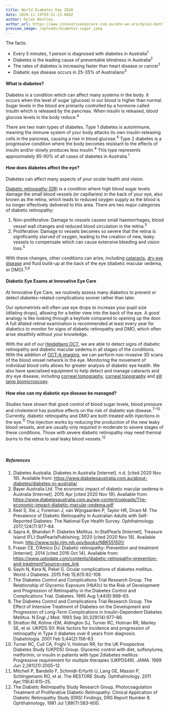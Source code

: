 ```yaml
---
title: World Diabetes Day 2020
date: 2020-11-19T03:51:13.860Z
author: Dylan Bentley
author_url: https://www.innovativeeyecare.com.au/who-we-are/dylan-bentley
preview_image: /uploads/diabetes-sugar.jpeg
---
```

<div class="employee-heading">

The facts:

* Every 5 minutes, 1 person is diagnosed with diabetes in Australia<sup>1</sup> 
* Diabetes is the leading cause of preventable blindness in Australia<sup>2</sup> 
* The rates of diabetes is increasing faster than heart disease or cancer<sup>1</sup> 
* Diabetic eye disease occurs in 25-35% of Australians<sup>3</sup>

</div>

#### What is diabetes?

Diabetes is a condition which can affect many systems in the body. It occurs when the level of sugar (glucose) in our blood is higher than normal. Sugar levels in the blood are primarily controlled by a hormone called insulin which is released by the pancreas. When insulin is released, blood glucose levels in the body reduce.<sup>4</sup>

There are two main types of diabetes. Type 1 diabetes is autoimmune, meaning the immune system of your body attacks its own insulin-releasing cells in the pancreas, causing a rise in blood glucose.<sup>4</sup> Type 2 diabetes is a progressive condition where the body becomes resistant to the effects of insulin and/or slowly produces less insulin.<sup>4</sup> This type represents approximately 85-90% of all cases of diabetes in Australia.<sup>1</sup>

#### How does diabetes affect the eye?

Diabetes can affect many aspects of your ocular health and vision.

[Diabetic retinopathy (DR)](https://www.innovativeeyecare.com.au/what-we-do/diabetes-and-the-eye) is a condition where high blood sugar levels damage the small blood vessels (or capillaries) in the back of your eye, also known as the retina, which leads to reduced oxygen supply as the blood is no longer effectively delivered to this area. There are two major categories of diabetic retinopathy:

1. Non-proliferative: Damage to vessels causes small haemorrhages, blood vessel wall changes and reduced blood circulation in the retina.<sup>5</sup>
2. Proliferative: Damage to vessels becomes so severe that the retina is significantly starved of oxygen, leading to the creation of new, leaky vessels to compensate which can cause extensive bleeding and vision loss.<sup>5</sup>

With these changes, other conditions can arise, including [cataracts](https://www.innovativeeyecare.com.au/what-we-do/cataract), [dry eye disease](https://www.innovativeeyecare.com.au/what-we-do/dry-eye-disease) and fluid build-up at the back of the eye (diabetic macular oedema, or DMO).<sup>5,6</sup>

#### Diabetic Eye Exams at Innovative Eye Care

At Innovative Eye Care, we routinely assess many diabetics to prevent or detect diabetes-related complications sooner rather than later.

Our optometrists will often use eye drops to increase your pupil size (dilating drops), allowing for a better view into the back of the eye. A good analogy is like looking through a keyhole compared to opening up the door. A full dilated retinal examination is recommended at least every year for diabetics to monitor for signs of diabetic retinopathy and DMO, which often arise stealthily without your knowledge.

With the aid of our [Heidelberg OCT](https://www.innovativeeyecare.com.au/what-we-do/oct), we are able to detect signs of diabetic retinopathy and diabetic macular oedema in all stages of the conditions. With the addition of [OCT-A imaging](https://www.innovativeeyecare.com.au/what-we-do/optical-coherance-tomography-angiography-oct-a), we can perform non-invasive 3D scans of the blood vessel network in the eye. Monitoring the movement of individual blood cells allows for greater analysis of diabetic eye health. We also have specialised equipment to help detect and manage cataracts and dry eye disease, including [corneal tomography](https://www.innovativeeyecare.com.au/what-we-do/corneal-tomography), [corneal topography](https://www.innovativeeyecare.com.au/what-we-do/corneal-topography) and [slit lamp biomicroscopy](https://www.innovativeeyecare.com.au/what-we-do/anterior-imaging).

#### How else can my diabetic eye disease be managed?

Studies have shown that good control of blood sugar levels, blood pressure and cholesterol has positive effects on the risk of diabetic eye disease.<sup>7–10</sup> Currently, diabetic retinopathy and DMO are both treated with injections in the eye.<sup>11</sup> The injection works by reducing the production of the new leaky blood vessels, and are usually only required in moderate to severe stages of these conditions. Those with severe diabetic retinopathy may need thermal burns to the retina to seal leaky blood vessels.<sup>12</sup>

<br>

##### References

1. Diabetes Australia. Diabetes in Australia \[Internet]. n.d. \[cited 2020 Nov 19]. Available from: https://www.diabetesaustralia.com.au/about-diabetes/diabetes-in-australia/
2. Bayer Australia Ltd. The economic impact of diabetic macular oedema in Australia \[Internet]. 2015 Apr \[cited 2020 Nov 19]. Available from: https://www.diabetesaustralia.com.au/wp-content/uploads/The-economic-impact-diabetic-macular-oedema.pdf
3. Keel S, Xie J, Foreman J, van Wijngaarden P, Taylor HR, Dirani M. The Prevalence of Diabetic Retinopathy in Australian Adults with Self-Reported Diabetes: The National Eye Health Survey. Ophthalmology. 2017;124(7):977–84.
4. Sapra A, Bhandari P. Diabetes Mellitus. In:StatPearls \[Internet]. Treasure Island (FL):StatPearlsPublishing; 2020 \[cited 2020 Nov 19]. Available from: http://www.ncbi.nlm.nih.gov/books/NBK551501/
5. Fraser CE, D’Amico DJ. Diabetic retinopathy: Prevention and treatment \[Internet]. 2014 \[cited 2016 Oct 14]. Available from: https://www.uptodate.com/contents/diabetic-retinopathy-prevention-and-treatment?source=see_link
6. Sayin N, Kara N, Pekel G. Ocular complications of diabetes mellitus. World J Diabetes. 2015 Feb 15;6(1):92–108.
7. The Diabetes Control and Complications Trial Research Group. The Relationship of Glycemic Exposure (HbA1c) to the Risk of Development and Progression of Retinopathy in the Diabetes Control and Complications Trial. Diabetes. 1995 Aug 1;44(8):968–83.
8. The Diabetes Control and Complications Trial Research Group. The Effect of Intensive Treatment of Diabetes on the Development and Progression of Long-Term Complications in Insulin-Dependent Diabetes Mellitus. N Engl J Med. 1993 Sep 30;329(14):977–86.
9. Stratton IM, Kohne rEM, Aldington SJ, Turner RC, Holman RR, Manley SE, et al. UKPDS 50: Risk factors for incidence and progression of retinopathy in Type II diabetes over 6 years from diagnosis. Diabetologia. 2001 Feb 5;44(2):156–63.
10. Turner RC, Cull CA, Frighi V, Holman RR, for the UK Prospective Diabetes Study (UKPDS) Group. Glycemic control with diet, sulfonylurea, metformin, or insulin in patients with type 2diabetes mellitus: Progressive requirement for multiple therapies (UKPDS49). JAMA. 1999 Jun 2;281(21):2005–12.
11. Mitchell P, Bandello F, Schmidt-Erfurth U, Lang GE, Massin P, Schlingemann RO, et al. The RESTORE Study. Ophthalmology. 2011 Apr;118(4):615–25.
12. The Diabetic Retinopathy Study Research Group. Photocoagulation Treatment of Proliferative Diabetic Retinopathy: Clinical Application of Diabetic Retinopathy Study (DRS) Findings, DRS Report Number 8. Ophthalmology. 1981 Jul 1;88(7):583–600.